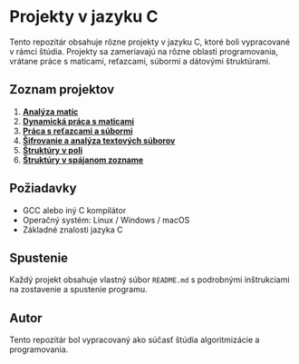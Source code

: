 # Projekty v jazyku C

Tento repozitár obsahuje rôzne projekty v jazyku C, ktoré boli vypracované v rámci štúdia. Projekty sa zameriavajú na rôzne oblasti programovania, vrátane práce s maticami, reťazcami, súbormi a dátovými štruktúrami.

## Zoznam projektov

1. **[Analýza matíc](https://github.com/petrovcik159/Projects/blob/main/analyza_matic/README.md)**
2. **[Dynamická práca s maticami](https://github.com/tvoj-username/tvoj-repo/blob/main/dynamicka_matica/README.md)**
3. **[Práca s reťazcami a súbormi](https://github.com/tvoj-username/tvoj-repo/blob/main/retazce_subory/README.md)**
4. **[Šifrovanie a analýza textových súborov](https://github.com/tvoj-username/tvoj-repo/blob/main/sifra_subory/README.md)**
5. **[Štruktúry v poli](https://github.com/tvoj-username/tvoj-repo/blob/main/studenti_pole/README.md)**
6. **[Štruktúry v spájanom zozname](https://github.com/tvoj-username/tvoj-repo/blob/main/studenti_spajany_zoznam/README.md)**


## Požiadavky
- GCC alebo iný C kompilátor
- Operačný systém: Linux / Windows / macOS
- Základné znalosti jazyka C

## Spustenie
Každý projekt obsahuje vlastný súbor `README.md` s podrobnými inštrukciami na zostavenie a spustenie programu.

## Autor
Tento repozitár bol vypracovaný ako súčasť štúdia algoritmizácie a programovania.
